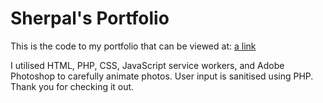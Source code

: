 # Sherpal's Portfolio

This is the code to my portfolio that can be viewed at: [a link](https://dharmawebdesign.co.uk/portS/ "Sherpal's Portfolio")

I utilised HTML, PHP, CSS, JavaScript service workers, and Adobe Photoshop to carefully animate photos. User input is sanitised using PHP. Thank you for checking it out.
